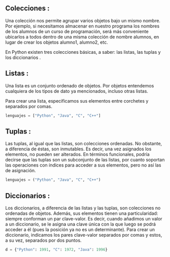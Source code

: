 ## Colecciones :

Una colección nos permite agrupar varios objetos bajo un mismo nombre. Por ejemplo, si necesitamos almacenar en nuestro programa los nombres de los alumnos de un curso de programación, será más conveniente ubicarlos a todos dentro de una misma colección de nombre alumnos, en lugar de crear los objetos alumno1, alumno2, etc.

En Python existen tres colecciones básicas, a saber: las listas, las tuplas y los diccionarios .

## Listas :

Una lista es un conjunto ordenado de objetos. Por objetos entendemos cualquiera de los tipos de dato ya mencionados, incluso otras listas.

Para crear una lista, especificamos sus elementos entre corchetes y separados por comas.

``` python
lenguajes = ["Python", "Java", "C", "C++"]
``` 

## Tuplas :

Las tuplas, al igual que las listas, son colecciones ordenadas. No obstante, a diferencia de éstas, son inmutables. Es decir, una vez asignados los elementos, no pueden ser alterados. En términos funcionales, podría decirse que las tuplas son un subconjunto de las listas, por cuanto soportan las operaciones con índices para acceder a sus elementos, pero no así las de asignación.

```python
lenguajes = ("Python", "Java", "C", "C++")
```

## Diccionarios :

Los diccionarios, a diferencia de las listas y las tuplas, son colecciones no ordenadas de objetos. Además, sus elementos tienen una particularidad: siempre conforman un par clave-valor. Es decir, cuando añadimos un valor a un diccionario, se le asigna una clave única con la que luego se podrá acceder a él (pues la posición ya no es un determinante).
Para crear un diccionario, indicamos los pares clave-valor separados por comas y estos, a su vez, separados por dos puntos.


``` python
d = {"Python": 1991, "C": 1972, "Java": 1996} 
```
